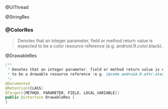 @UiThread

@StringRes


### @ColorRes

>Denotes that an integer parameter, field or method return value is expected to be a color resource reference (e.g. android.R.color.black).


@DrawableRes
```java
/**
 * Denotes that an integer parameter, field or method return value is expected
 * to be a drawable resource reference (e.g. {@code android.R.attr.alertDialogIcon}).
 */
@Documented
@Retention(CLASS)
@Target({METHOD, PARAMETER, FIELD, LOCAL_VARIABLE})
public @interface DrawableRes {
}
```
